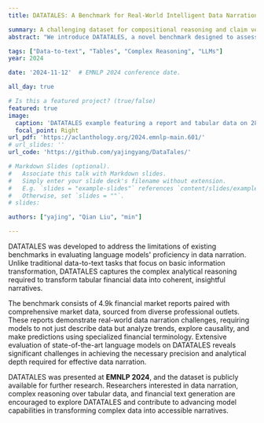 ```yaml
---
title: DATATALES: A Benchmark for Real-World Intelligent Data Narration

summary: A challenging dataset for compositional reasoning and claim verification on scientific tables.
abstract: "We introduce DATATALES, a novel benchmark designed to assess the proficiency of language models in data narration, a task crucial for transforming complex tabular data into accessible narratives. Existing benchmarks often fall short in capturing the requisite analytical complexity for practical applications. DATATALES addresses this gap by offering 4.9k financial reports paired with corresponding market data, showcasing the demand for models to create clear narratives and analyze large datasets while understanding specialized terminology in the field. Our findings highlight the significant challenge that language models face in achieving the necessary precision and analytical depth for proficient data narration, suggesting promising avenues for future model development and evaluation methodologies."

tags: ["Data-to-text", "Tables", "Complex Reasoning", "LLMs"]
year: 2024

date: '2024-11-12'  # EMNLP 2024 conference date.

all_day: true

# Is this a featured project? (true/false)
featured: true
image:
  caption: 'DATATALES example featuring a report and tabular data on 28 equity market entities, with 7 columns.'
  focal_point: Right
url_pdf: 'https://aclanthology.org/2024.emnlp-main.601/'
# url_slides: ''
url_code: 'https://github.com/yajingyang/DataTales/'

# Markdown Slides (optional).
#   Associate this talk with Markdown slides.
#   Simply enter your slide deck's filename without extension.
#   E.g. `slides = "example-slides"` references `content/slides/example-slides.md`.
#   Otherwise, set `slides = ""`.
# slides:

authors: ["yajing", "Qian Liu", "min"]

---
```

DATATALES was developed to address the limitations of existing benchmarks in evaluating language models' proficiency in data narration. Unlike traditional data-to-text tasks that focus on basic information transformation, DATATALES captures the complex analytical reasoning required to transform tabular financial data into coherent, insightful narratives.

The benchmark consists of 4.9k financial market reports paired with comprehensive market data, sourced from diverse professional outlets. These reports demonstrate real-world data narration challenges, requiring models to not just describe data but analyze trends, explore causality, and make predictions using specialized financial terminology. Extensive evaluation of state-of-the-art language models on DATATALES reveals significant challenges in achieving the necessary precision and analytical depth required for effective data narration.

DATATALES was presented at **EMNLP 2024**, and the dataset is publicly available for further research. Researchers interested in data narration, complex reasoning over tabular data, and financial text generation are encouraged to explore DATATALES and contribute to advancing model capabilities in transforming complex data into accessible narratives.